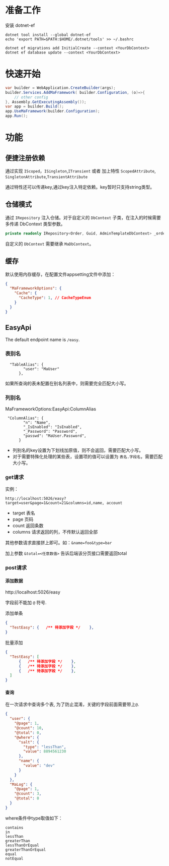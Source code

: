 # 准备工作

安装 dotnet-ef
```shell
dotnet tool install --global dotnet-ef
echo 'export PATH=$PATH:$HOME/.dotnet/tools' >> ~/.bashrc
```

```shell
dotnet ef migrations add InitialCreate --context <YourDbContext>
dotnet ef database update --context <YourDbContext>
```

# 快速开始
```csharp
var builder = WebApplication.CreateBuilder(args);
builder.Services.AddMaFramework( builder.Configuration, (o)=>{
    // other config
}, Assembly.GetExecutingAssembly());
var app = builder.Build();
app.UseMaFramework(builder.Configuration);
app.Run();
```


# 功能

## 便捷注册依赖

通过实现 `IScoped`，`ISingleton`,`ITransient` 或者 加上特性 `ScopedAttribute`, `SingletonAttribute`,`TransientAttribute`

通过特性还可以传递key,通过key注入特定依赖。key暂时只支持string类型。

## 仓储模式

通过 `IRepository` 注入仓储。对于自定义的 `DbContext` 子类，在注入的时候需要多传递 DbContext 类型参数。
```csharp
private readonly IRepository<Order, Guid, AdminTemplateDbContext> _orderRepository;
```

自定义的 `DbContext` 需要继承 `MaDbContext`。

## 缓存
默认使用内存缓存，在配置文件appsetting文件中添加：
```json
{
  "MaFrameworkOptions": {
    "Cache": {
      "CacheType": 1, // CacheTypeEnum
    }
  }
}
```

## EasyApi

The default endpoint name is `/easy`.

### 表别名
```
  "TableAlias": {
        "user": "MaUser"
      },
```

如果所查询的表未配置在别名列表中，则需要完全匹配大小写。


### 列别名
MaFrameworkOptions:EasyApi:ColumnAlias
```
 "ColumnAlias": {
        "n": "Name",
        "_IsEnabled": "IsEnabled",
        "_Password": "Password",
        "passwd": "MaUser.Password",
      }
```

- 列别名的key设置为下划线加原值，则不会返回，需要匹配大小写。 
- 对于需要特殊化处理的某些表，设置项的值可以设置为 `表名.字段名`，需要匹配大小写。


### get请求

实例：
```
http://localhost:5026/easy?target=user&page=1&count=21&columns=id,name, account
```
- target  表名
- page    页码
- count   返回条数
- columns 请求返回的列，不传默认返回全部

其他参数请求直接拼上即可。如：`&name=foo&type=bar`

加上参数 `&total=<任意数值>` 告诉后端该分页接口需要返回total

### post请求

#### 添加数据
http://localhost:5026/easy

字段前不能加 `@` 符号.

添加单条
```json
{
  "TestEasy": {   /** 待添加字段 */    },
}

```

批量添加
```json
{
  "TestEasy": [
      {   /** 待添加字段 */    },
      {   /** 待添加字段 */    },
      {   /** 待添加字段 */    },
  ]
}
```

#### 查询
在一次请求中查询多个表, 为了防止混淆，关键的字段前面需要带上`@`.
```json
{
  "user": {
    "@page": 1,
    "@count": 10,
    "@total": 0,
    "@where": {
      "salt": {
        "type": "lessThan",
        "value": 8894561230
      },
      "name": {
        "value": "dev"
      }
    }
  },
  "MaLog": {
    "@page": 1,
    "@count": 3,
    "@total": 0
  }
}
```

where条件中type取值如下：
```
contains
in
lessThan
greaterThan
lessThanOrEqual
greaterThanOrEqual
equal
notEqual
```
